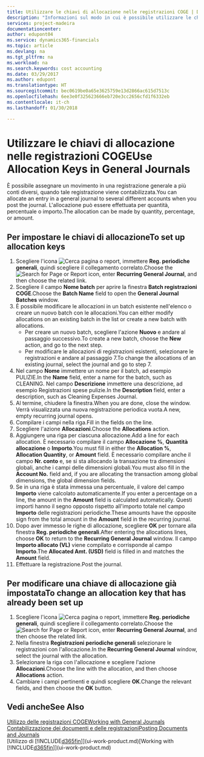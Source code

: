 ```yaml
---
title: Utilizzare le chiavi di allocazione nelle registrazioni COGE | Documenti Microsoft
description: "Informazioni sul modo in cui è possibile utilizzare le chiavi di allocazione nelle registrazioni."
services: project-madeira
documentationcenter: 
author: edupont04
ms.service: dynamics365-financials
ms.topic: article
ms.devlang: na
ms.tgt_pltfrm: na
ms.workload: na
ms.search.keywords: cost accounting
ms.date: 03/29/2017
ms.author: edupont
ms.translationtype: HT
ms.sourcegitcommit: bec0619be0a65e3625759e13d2866ac615d7513c
ms.openlocfilehash: 6ee3e0f325623666eb720e3cc2656cfd1f6332eb
ms.contentlocale: it-ch
ms.lasthandoff: 01/30/2018

---
```

# <a name="use-allocation-keys-in-general-journals"></a><span data-ttu-id="ee206-103">Utilizzare le chiavi di allocazione nelle registrazioni COGE</span><span class="sxs-lookup"><span data-stu-id="ee206-103">Use Allocation Keys in General Journals</span></span>
<span data-ttu-id="ee206-104">È possibile assegnare un movimento in una registrazione generale a più conti diversi, quando tale registrazione viene contabilizzata.</span><span class="sxs-lookup"><span data-stu-id="ee206-104">You can allocate an entry in a general journal to several different accounts when you post the journal.</span></span> <span data-ttu-id="ee206-105">L'allocazione può essere effettuata per quantità, percentuale o importo.</span><span class="sxs-lookup"><span data-stu-id="ee206-105">The allocation can be made by quantity, percentage, or amount.</span></span>

## <a name="to-set-up-allocation-keys"></a><span data-ttu-id="ee206-106">Per impostare le chiavi di allocazione</span><span class="sxs-lookup"><span data-stu-id="ee206-106">To set up allocation keys</span></span>
1. <span data-ttu-id="ee206-107">Scegliere l'icona ![Cerca pagina o report](media/ui-search/search_small.png "icona Cerca pagina o report"), immettere **Reg. periodiche generali**, quindi scegliere il collegamento correlato.</span><span class="sxs-lookup"><span data-stu-id="ee206-107">Choose the ![Search for Page or Report](media/ui-search/search_small.png "Search for Page or Report icon") icon, enter **Recurring General Journal**, and then choose the related link.</span></span>
2. <span data-ttu-id="ee206-108">Scegliere il campo **Nome batch** per aprire la finestra **Batch registrazioni COGE**.</span><span class="sxs-lookup"><span data-stu-id="ee206-108">Choose the **Batch Name** field to open the **General Journal Batches** window.</span></span>
3. <span data-ttu-id="ee206-109">È possibile modificare le allocazioni in un batch esistente nell'elenco o creare un nuovo batch con le allocazioni.</span><span class="sxs-lookup"><span data-stu-id="ee206-109">You can either modify allocations on an existing batch in the list or create a new batch with allocations.</span></span>
   * <span data-ttu-id="ee206-110">Per creare un nuovo batch, scegliere l'azione **Nuovo** e andare al passaggio successivo.</span><span class="sxs-lookup"><span data-stu-id="ee206-110">To create a new batch, choose the **New** action, and go to the next step.</span></span>
   * <span data-ttu-id="ee206-111">Per modificare le allocazioni di registrazioni esistenti, selezionare le registrazioni e andare al passaggio 7.</span><span class="sxs-lookup"><span data-stu-id="ee206-111">To change the allocations of an existing journal, select the journal and go to step 7.</span></span>    
4. <span data-ttu-id="ee206-112">Nel campo **Nome** immettere un nome per il batch, ad esempio PULIZIE.</span><span class="sxs-lookup"><span data-stu-id="ee206-112">In the **Name** field, enter a name for the batch, such as CLEANING.</span></span> <span data-ttu-id="ee206-113">Nel campo **Descrizione** immettere una descrizione, ad esempio Registrazioni spese pulizie.</span><span class="sxs-lookup"><span data-stu-id="ee206-113">In the **Description** field, enter a description, such as Cleaning Expenses Journal.</span></span>
5. <span data-ttu-id="ee206-114">Al termine, chiudere la finestra.</span><span class="sxs-lookup"><span data-stu-id="ee206-114">When you are done, close the window.</span></span> <span data-ttu-id="ee206-115">Verrà visualizzata una nuova registrazione periodica vuota.</span><span class="sxs-lookup"><span data-stu-id="ee206-115">A new, empty recurring journal opens.</span></span>
6. <span data-ttu-id="ee206-116">Compilare i campi nella riga.</span><span class="sxs-lookup"><span data-stu-id="ee206-116">Fill in the fields on the line.</span></span>
7. <span data-ttu-id="ee206-117">Scegliere l'azione **Allocazioni**.</span><span class="sxs-lookup"><span data-stu-id="ee206-117">Choose the **Allocations** action.</span></span>
8. <span data-ttu-id="ee206-118">Aggiungere una riga per ciascuna allocazione.</span><span class="sxs-lookup"><span data-stu-id="ee206-118">Add a line for each allocation.</span></span> <span data-ttu-id="ee206-119">È necessario compilare il campo **Allocazione %**, **Quantità allocazione** o **Importo**.</span><span class="sxs-lookup"><span data-stu-id="ee206-119">You must fill in either the **Allocation %**, **Allocation Quantity**, or **Amount** field.</span></span> <span data-ttu-id="ee206-120">È necessario compilare anche il campo **Nr. conto** e, se si sta allocando la transazione tra dimensioni globali, anche i campi delle dimensioni globali.</span><span class="sxs-lookup"><span data-stu-id="ee206-120">You must also fill in the **Account No.** field and, if you are allocating the transaction among global dimensions, the global dimension fields.</span></span>
9. <span data-ttu-id="ee206-121">Se in una riga è stata immessa una percentuale, il valore del campo **Importo** viene calcolato automaticamente.</span><span class="sxs-lookup"><span data-stu-id="ee206-121">If you enter a percentage on a line, the amount in the **Amount** field is calculated automatically.</span></span> <span data-ttu-id="ee206-122">Questi importi hanno il segno opposto rispetto all'importo totale nel campo **Importo** delle registrazioni periodiche.</span><span class="sxs-lookup"><span data-stu-id="ee206-122">These amounts have the opposite sign from the total amount in the **Amount** field in the recurring journal.</span></span>
10. <span data-ttu-id="ee206-123">Dopo aver immesso le righe di allocazione, scegliere **OK** per tornare alla finestra **Reg. periodiche generali**.</span><span class="sxs-lookup"><span data-stu-id="ee206-123">After entering the allocations lines, choose **OK** to return to the **Recurring General Journal** window.</span></span> <span data-ttu-id="ee206-124">Il campo **Importo allocato (VL)** viene compilato e corrisponde al campo **Importo**.</span><span class="sxs-lookup"><span data-stu-id="ee206-124">The **Allocated Amt. (USD)** field is filled in and matches the **Amount** field.</span></span>
11. <span data-ttu-id="ee206-125">Effettuare la registrazione.</span><span class="sxs-lookup"><span data-stu-id="ee206-125">Post the journal.</span></span>

## <a name="to-change-an-allocation-key-that-has-already-been-set-up"></a><span data-ttu-id="ee206-126">Per modificare una chiave di allocazione già impostata</span><span class="sxs-lookup"><span data-stu-id="ee206-126">To change an allocation key that has already been set up</span></span>
1. <span data-ttu-id="ee206-127">Scegliere l'icona ![Cerca pagina o report](media/ui-search/search_small.png "icona Cerca pagina o report"), immettere **Reg. periodiche generali**, quindi scegliere il collegamento correlato.</span><span class="sxs-lookup"><span data-stu-id="ee206-127">Choose the ![Search for Page or Report](media/ui-search/search_small.png "Search for Page or Report icon") icon, enter **Recurring General Journal**, and then choose the related link.</span></span>
2. <span data-ttu-id="ee206-128">Nella finestra **Registrazioni periodiche generali** selezionare le registrazioni con l'allocazione.</span><span class="sxs-lookup"><span data-stu-id="ee206-128">In the **Recurring General Journal** window, select the journal with the allocation.</span></span>
3. <span data-ttu-id="ee206-129">Selezionare la riga con l'allocazione e scegliere l'azione **Allocazioni**.</span><span class="sxs-lookup"><span data-stu-id="ee206-129">Choose the line with the allocation, and then choose **Allocations** action.</span></span>
4. <span data-ttu-id="ee206-130">Cambiare i campi pertinenti e quindi scegliere **OK**.</span><span class="sxs-lookup"><span data-stu-id="ee206-130">Change the relevant fields, and then choose the **OK** button.</span></span>

## <a name="see-also"></a><span data-ttu-id="ee206-131">Vedi anche</span><span class="sxs-lookup"><span data-stu-id="ee206-131">See Also</span></span>
[<span data-ttu-id="ee206-132">Utilizzo delle registrazioni COGE</span><span class="sxs-lookup"><span data-stu-id="ee206-132">Working with General Journals</span></span>](ui-work-general-journals.md)  
[<span data-ttu-id="ee206-133">Contabilizzazione dei documenti e delle registrazioni</span><span class="sxs-lookup"><span data-stu-id="ee206-133">Posting Documents and Journals</span></span>](ui-post-documents-journals.md)  
<span data-ttu-id="ee206-134">[Utilizzo di [!INCLUDE[d365fin](includes/d365fin_md.md)]](ui-work-product.md)</span><span class="sxs-lookup"><span data-stu-id="ee206-134">[Working with [!INCLUDE[d365fin](includes/d365fin_md.md)]](ui-work-product.md)</span></span>

